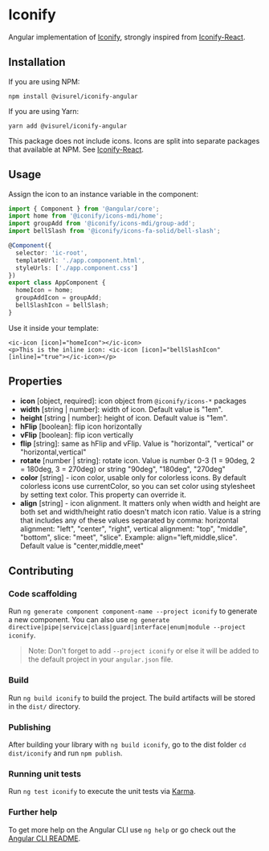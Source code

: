 # Iconify

Angular implementation of [Iconify](https://github.com/iconify/iconify), strongly inspired from [Iconify-React](https://github.com/iconify/iconify-react#icon-packages).

## Installation

If you are using NPM:

`npm install @visurel/iconify-angular`

If you are using Yarn:

`yarn add @visurel/iconify-angular`

This package does not include icons. Icons are split into separate packages that available at NPM. See [Iconify-React](https://github.com/iconify/iconify-react#icon-packages).

## Usage

Assign the icon to an instance variable in the component:

```typescript
import { Component } from '@angular/core';
import home from '@iconify/icons-mdi/home';
import groupAdd from '@iconify/icons-mdi/group-add';
import bellSlash from '@iconify/icons-fa-solid/bell-slash';

@Component({
  selector: 'ic-root',
  templateUrl: './app.component.html',
  styleUrls: ['./app.component.css']
})
export class AppComponent {
  homeIcon = home;
  groupAddIcon = groupAdd;
  bellSlashIcon = bellSlash;
}
```

Use it inside your template:

```angular2html
<ic-icon [icon]="homeIcon"></ic-icon>
<p>This is the inline icon: <ic-icon [icon]="bellSlashIcon" [inline]="true"></ic-icon></p>
```

## Properties

- **icon** [object, required]: icon object from `@iconify/icons-*` packages
- **width** [string | number]: width of icon. Default value is "1em".
- **height** [string | number]: height of icon. Default value is "1em".
- **hFlip** [boolean]: flip icon horizontally
- **vFlip** [boolean]: flip icon vertically
- **flip** [string]: same as hFlip and vFlip. Value is "horizontal", "vertical" or "horizontal,vertical"
- **rotate** [number | string]: rotate icon. Value is number 0-3 (1 = 90deg, 2 = 180deg, 3 = 270deg) or string "90deg", "180deg", "270deg"
- **color** [string] - icon color, usable only for colorless icons. By default colorless icons use currentColor, so you can set color using stylesheet by setting text color. This property can override it.
- **align** [string] - icon alignment. It matters only when width and height are both set and width/height ratio doesn't match icon ratio. Value is a string that includes any of these values separated by comma: horizontal alignment: "left", "center", "right", vertical alignment: "top", "middle", "bottom", slice: "meet", "slice". Example: align="left,middle,slice". Default value is "center,middle,meet"

## Contributing

### Code scaffolding

Run `ng generate component component-name --project iconify` to generate a new component. You can also use `ng generate directive|pipe|service|class|guard|interface|enum|module --project iconify`.
> Note: Don't forget to add `--project iconify` or else it will be added to the default project in your `angular.json` file. 

### Build

Run `ng build iconify` to build the project. The build artifacts will be stored in the `dist/` directory.

### Publishing

After building your library with `ng build iconify`, go to the dist folder `cd dist/iconify` and run `npm publish`.

### Running unit tests

Run `ng test iconify` to execute the unit tests via [Karma](https://karma-runner.github.io).

### Further help

To get more help on the Angular CLI use `ng help` or go check out the [Angular CLI README](https://github.com/angular/angular-cli/blob/master/README.md).
